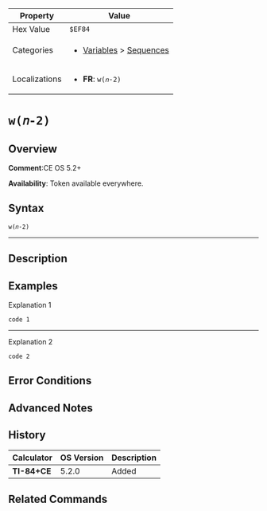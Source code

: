 | Property      | Value |
|---------------|-------|
| Hex Value     | `$EF84`|
| Categories    | <ul><li>[Variables](<../categories/Variables.md>) > [Sequences](<../categories/Variables.md#Sequences>)</li></ul> |
| Localizations | <ul><li><b>FR</b>: `w(𝑛-2)`</li></ul> |

# `w(𝑛-2)`

## Overview


<b>Comment</b>:CE OS 5.2+

<b>Availability</b>: Token available everywhere.

## Syntax
`w(𝑛-2)`

<hr>

## Description


## Examples

Explanation 1
```ti-basic
code 1
```
---
Explanation 2
```ti-basic
code 2
```

## Error Conditions


## Advanced Notes


## History
| Calculator | OS Version | Description |
|------------|------------|-------------|
| <b>TI-84+CE</b> | 5.2.0 | Added |

## Related Commands

